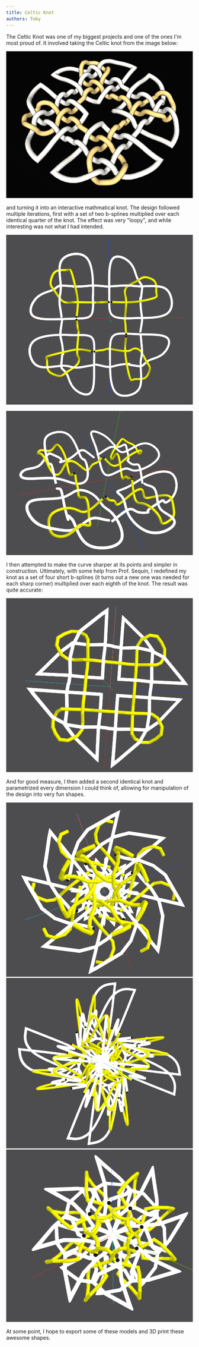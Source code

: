 ```yaml
---
title: Celtic Knot
authors: Toby
---
```


The Celtic Knot was one of my biggest projects and one of the ones I'm most proud of. It involved taking the Celtic knot from the image below:

![img](/img/blogpics/celtic-knot-source.png)

and turning it into an interactive mathmatical knot. The design followed multiple iterations, first with a set of two b-splines multiplied over each identical quarter of the knot. The effect was very "loopy", and while interesting was not what I had intended.

![loopyknot](/img/blogpics/loopyknot1.png)

![loopyknot2](/img/blogpics/loopyknot2.png)

I then attempted to make the curve sharper at its points and simpler in construction. Ultimately, with some help from Prof. Sequin, I redefined my knot as a set of four short b-splines (it turns out a new one was needed for each sharp corner) multiplied over each eighth of the knot. The result was quite accurate:

![goodknot](/img/blogpics/celtic-knot-finished.png)

And for good measure, I then added a second identical knot and parametrized every dimension I could think of, allowing for manipulation of the design into very fun shapes.

![funknot1](/img/blogpics/knot-manipulated1.png)
![funknot2](/img/blogpics/knot-manipulated2.png)
![funknot3](/img/blogpics/knot-manipulated3.png)


At some point, I hope to export some of these models and 3D print these awesome shapes.